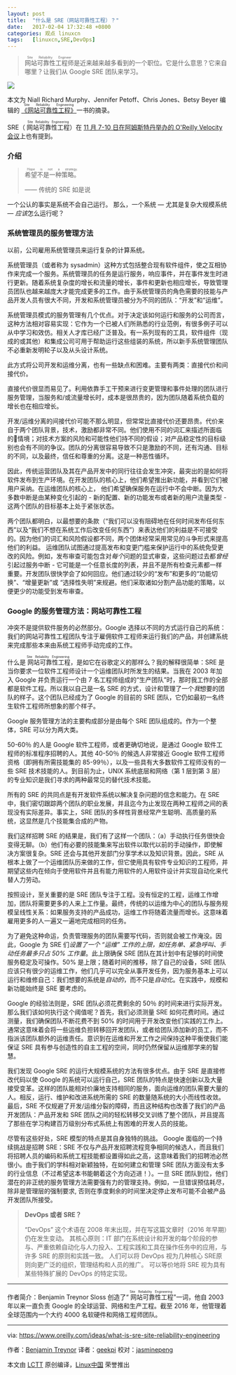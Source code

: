 ```yaml
---
layout: post
title:	"什么是 SRE（网站可靠性工程）？"
date:	2017-02-04 17:32:48 +0800 
categories:	观点 linuxcn 
tags:	[linuxcn,SRE,DevOps]
---
```




> 
> <ruby> 网站可靠性工程师 <rp>  （ </rp> <rt>  Site Reliability Engineer </rt> <rp>  ） </rp></ruby>是近来越来越多看到的一个职位。它是什么意思？它来自哪里？让我们从 Google SRE 团队来学习。
> 
> 
> 


![](/Asserts/Images//attachment/album/201702/04/173241vp42immgzgpcoii2.jpg)


本文为 Niall Richard Murphy、Jennifer Petoff、Chris Jones、Betsy Beyer 编辑的 [<ruby> 《网站可靠性工程》 <rt>  Site Reliability Engineering </rt></ruby>](http://shop.oreilly.com/product/0636920041528.do?intcmp=il-webops-books-videos-update-na_new_site_site_reliability_engineering_text_cta) 一书的摘录。


SRE（ <ruby> 网站可靠性工程 <rp>  （ </rp> <rt>  Site Reliability Engineering </rt> <rp>  ） </rp></ruby>）在 [11 月 7-10 日在阿姆斯特丹举办的 O'Reilly Velocity 会议](http://conferences.oreilly.com/velocity/devops-web-performance-eu?intcmp=il-webops-confreg-update-vleu16_new_site_what_is_sre_text_cta)上也有提到。


### 介绍



> 
> <ruby> 希望不是一种策略。 <rp>  （ </rp> <rt>  Hope is not a strategy. </rt> <rp>  ） </rp></ruby>
> 
> 
> —— 传统的 SRE 如是说
> 
> 
> 


一个公认的事实是系统不会自己运行。 那么，一个系统 — 尤其是复杂大规模系统 — *应该*怎么运行呢？


### 系统管理员的服务管理方法


以前，公司雇用系统管理员来运行复杂的计算系统。


系统管理员（或者称为 sysadmin）这种方式包括整合现有软件组件，使之互相协作来完成一个服务。系统管理员的任务是运行服务，响应事件，并在事件发生时进行更新。随着系统复杂度的增长和流量的增长，事件和更新也相应增长，导致管理员团队也越来越庞大才能完成更多的工作。由于系统管理员的角色需要的技能与产品开发人员有很大不同，开发和系统管理员被分为不同的团队：“开发”和“运维”。


系统管理员模式的服务管理有几个优点。对于决定该如何运行和服务的公司而言，这种方法相对容易实现：它作为一个已被人们所熟悉的行业范例，有很多例子可以从中学习和效仿。相关人才库已经广泛普及。有一系列现有的工具，软件组件（现成的或其他）和集成公司可用于帮助运行这些组装的系统，所以新手系统管理团队不必重新发明轮子以及从头设计系统。


此方式将公司开发和运维分离，也有一些缺点和困难。主要有两类：直接代价和间接代价。


直接代价很显而易见了。利用依靠手工干预来进行变更管理和事件处理的团队进行服务管理，当服务和/或流量增长时，成本是很昂贵的，因为团队随着系统负载的增长也在相应增长。


开发/运维分离的间接代价可能不那么明显，但常常比直接代价还要昂贵。代价来自于两个团队背景，技术，激励都非常不同。他们使用不同的词汇来描述所面临的情境；对技术方案的风险和可能性他们持不同的假设；对产品稳定性的目标级别也会有不同的争议。团队的分离很容易导致不只是激励的不同，还有沟通、目标的不同，以及最终，信任和尊重的分离。这是一种恶性循环。


因此，传统运营团队及其在产品开发中的同行往往会发生冲突，最突出的是如何将软件发布到生产环境。在开发团队的核心上，他们希望推出新功能，并看到它们被用户采纳。在运维团队的核心上， 他们希望确保服务在运行中不会中断。因为大多数中断是由某种变化引起的 - 新的配置、新的功能发布或者新的用户流量类型 - 这两个团队的目标基本上处于紧张状态。


两个团队都明白，以最想要的条款（“我们可以没有阻碍地在任何时间发布任何东西”以及“我们不想在系统工作后改变任何东西”）来表达他们的利益是不可接受的。因为他们的词汇和风险假设都不同，两个团体经常采用常见的斗争形式来提高他们的利益。 运维团队试图通过提高发布和变更门槛来保护运行中的系统免受更改的风险。例如，发布审查可能包含对*每个*问题的显式审查，这些问题过去都*曾经*引起过服务中断 - 它可能是一个任意长度的列表，并且不是所有检查元素都一样重要。开发团队很快学会了如何回应。他们通过较少的“发布”和更多的“功能切换”、“增量更新”或 “选择性失明”来规避。他们采取诸如分割产品功能的策略，以便更少的功能受到发布审查。


### Google 的服务管理方法：网站可靠性工程


冲突不是提供软件服务的必然部分。Google 选择以不同的方式运行自己的系统：我们的网站可靠性工程团队专注于雇佣软件工程师来运行我们的产品，并创建系统来完成那些本来由系统工程师手动完成的工作。


什么是<ruby> 网站可靠性工程 <rp>  （ </rp> <rt>  Site Reliability Engineering </rt> <rp>  ） </rp></ruby>，是如它在谷歌定义的那样么？我的解释很简单：SRE 是当你要求一位软件工程师设计一个运维团队时所发生的结果。当我在 2003 年加入 Google 并负责运行一个由 7 名工程师组成的“生产团队”时，那时我工作的全部都是软件工程。所以我以自己是一名 SRE 的方式，设计和管理了一个*我*想要的团队的样子。这个团队已经成为了 Google 的目前的 SRE 团队，它仍如最初一名终生软件工程师所想象的那个样子。


Google 服务管理方法的主要构成部分是由每个 SRE 团队组成的。作为一个整体，SRE 可以分为两大类。


50-60％ 的人是 Google 软件工程师，或者更确切地说，是通过 Google 软件工程师的标准程序招聘的人。其他 40-50％ 的候选人非常接近 Google 软件工程师资格（即拥有所需技能集的 85-99％），以及一些具有大多数软件工程师没有的一些 SRE 技术技能的人。到目前为止，UNIX 系统底层和网络（第 1 层到第 3 层）的专业知识是我们寻求的两种最常见的替代技术技能。


所有的 SRE 的共同点是有开发软件系统以解决复杂问题的信念和能力。在 SRE 中，我们密切跟踪两个团队的职业发展，并且迄今为止发现在两种工程师之间的表现没有实际差异。事实上，SRE 团队的多样性背景经常产生聪明、高质量的系统，这显然是几个技能集合成的产物。


我们这样招聘 SRE 的结果是，我们有了这样一个团队：（a）手动执行任务很快会变得无聊。（b）他们有必要的技能集来写出软件以取代以前的手动操作，即使解决方案很复杂。SRE 还会与其他开发部门分享学术以及知识背景。因此，SRE 从根本上做了一个运维团队历来做的工作，但它使用具有软件专业知识的工程师，并期望这些内在倾向于使用软件并且有能力用软件的人用软件设计并实现自动化来代替人力劳动。


按照设计，至关重要的是 SRE 团队专注于工程。没有恒定的工程，运维工作增加，团队将需要更多的人来上工作量。最终，传统的以运维为中心的团队与服务规模呈线性关系：如果服务支持的产品成功，运维工作将随着流量而增长。这意味着雇用更多的人一遍又一遍地完成相同的任务。


为了避免这种命运，负责管理服务的团队需要写代码，否则就会被工作淹没。因此，Google 为 SRE 们*设置了一个 “运维” 工作的上限，如任务单、紧急呼叫、手动任务最多只占 50% 工作量*。此上限确保 SRE 团队在其计划中有足够的时间使服务稳定及可操作。50% 是上限；随着时间的推移，除了自己的设备，SRE 团队应该只有很少的运维工作，他们几乎可以完全从事开发任务，因为服务基本上可以运行和维修自己：我们想要的系统是*自动的*，而不只是*自动化*。在实践中，规模和新功能始终是 SRE 要考虑的。


Google 的经验法则是，SRE 团队必须花费剩余的 50％ 的时间来进行实际开发。那么我们该如何执行这个阈值呢？首先，我们必须测量 SRE 如何花费时间。通过测量，我们确保团队不断花费不到 50% 的时间用于开发改变他们实践的工作上。通常这意味着会将一些运维负担转移回开发团队，或者给团队添加新的员工，而不指派该团队额外的运维责任。意识到在运维和开发工作之间保持这种平衡使我们能保证 SRE 具有参与创造性的自主工程的空间，同时仍然保留从运维那学来的智慧。


我们发现 Google SRE 的运行大规模系统的方法有很多优点。由于 SRE 是直接修改代码以使 Google 的系统可以运行自己，SRE 团队的特点是快速创新以及大量接受变革。这样的团队能相对价廉地支持相同的服务，面向运维的团队需要大量的人。相反，运行、维护和改进系统所需的 SRE 的数量随系统的大小而线性收敛。最后，SRE 不仅规避了开发/运维分裂的障碍，而且这种结构也改善了我们的产品开发团队：产品开发和 SRE 团队之间的轻松转移交叉训练了整个团队，并且提高了那些在学习构建百万级别分布式系统上有困难的开发人员的技能。


尽管有这些好处，SRE 模型的特点是其自身独特的挑战。 Google 面临的一个持续挑战是招聘 SRE：SRE 不仅与产品开发招聘流程竞争相同的候选人，而且我们将招聘人员的编码和系统工程技能都设置得如此之高，这意味着我们的招聘池必然很小。由于我们的学科相对新颖独特，在如何建立和管理 SRE 团队方面没有太多的行业信息（不过希望这本书能朝着这个方向迈进！）。一旦 SRE 团队到位，他们潜在的非正统的服务管理方法需要强有力的管理支持。例如，一旦错误预估耗尽，除非是管理层的强制要求, 否则在季度剩余的时间里决定停止发布可能不会被产品开发团队所接受。



> 
> **DevOps 或者 SRE？**
> 
> 
> “DevOps” 这个术语在 2008 年末出现，并在写这篇文章时（2016 年早期）仍在发生变动。 其核心原则：IT 部门在系统设计和开发的每个阶段的参与、严重依赖自动化与人力投入、工程实践和工具在操作任务中的应用，与许多 SRE 的原则和实践一致。 人们可以将 DevOps 视为几种核心 SRE原则向更广泛的组织，管理结构和人员的推广。 可以等价地将 SRE 视为具有某些特殊扩展的 DevOps 的特定实现。
> 
> 
> 




---


作者简介：Benjamin Treynor Sloss 创造了“<ruby> 网站可靠性工程 <rp>  （ </rp> <rt>  Site Reliability Engineering </rt> <rp>  ） </rp></ruby>”一词，他自 2003 年以来一直负责 Google 的全球运营、网络和生产工程。截至 2016 年，他管理着全球范围内一个大约 4000 名软硬件和网络工程师团队。




---


via: <https://www.oreilly.com/ideas/what-is-sre-site-reliability-engineering>


作者：[Benjamin Treynor](https://www.oreilly.com/people/benjamin-treynor-sloss) 译者：[geekpi](https://github.com/geekpi) 校对：[jasminepeng](https://github.com/jasminepeng)


本文由 [LCTT](https://github.com/LCTT/TranslateProject) 原创编译，[Linux中国](https://linux.cn/) 荣誉推出
